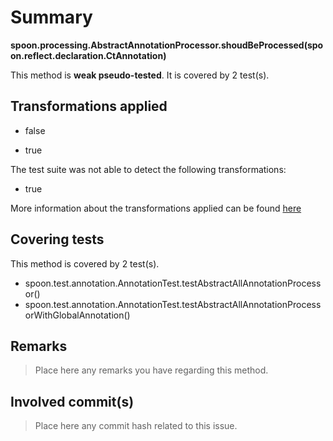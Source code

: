 # Summary
**spoon.processing.AbstractAnnotationProcessor.shoudBeProcessed(spoon.reflect.declaration.CtAnnotation)**

This method is **weak pseudo-tested**.
It is covered by 2 test(s). 


## Transformations applied

- false

- true


The test suite was not able to detect the following transformations:
 * true 


More information about the transformations applied can be found [here](https://github.com/STAMP-project/pitest-descartes)

## Covering tests
This method is covered by 2 test(s).
* spoon.test.annotation.AnnotationTest.testAbstractAllAnnotationProcessor()
* spoon.test.annotation.AnnotationTest.testAbstractAllAnnotationProcessorWithGlobalAnnotation()


## Remarks
> Place here any remarks you have regarding this method.

## Involved commit(s)

> Place here any commit hash related to this issue.
